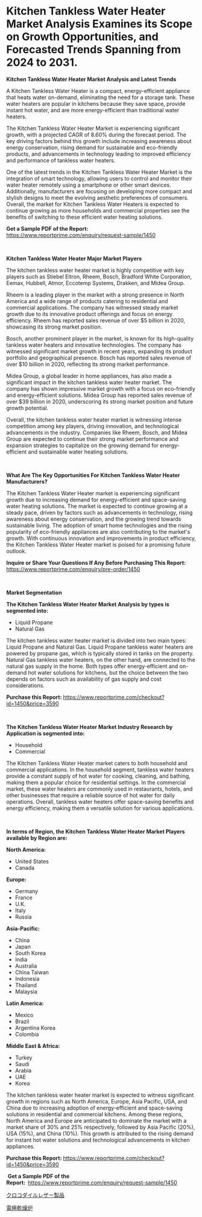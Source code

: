 <p><h1>Kitchen Tankless Water Heater Market Analysis Examines its Scope on Growth Opportunities, and Forecasted Trends Spanning from 2024 to 2031.</h1></p><p><strong>Kitchen Tankless Water Heater Market Analysis and Latest Trends</strong></p>
<p><p>A Kitchen Tankless Water Heater is a compact, energy-efficient appliance that heats water on-demand, eliminating the need for a storage tank. These water heaters are popular in kitchens because they save space, provide instant hot water, and are more energy-efficient than traditional water heaters.</p><p>The Kitchen Tankless Water Heater Market is experiencing significant growth, with a projected CAGR of 8.60% during the forecast period. The key driving factors behind this growth include increasing awareness about energy conservation, rising demand for sustainable and eco-friendly products, and advancements in technology leading to improved efficiency and performance of tankless water heaters.</p><p>One of the latest trends in the Kitchen Tankless Water Heater Market is the integration of smart technology, allowing users to control and monitor their water heater remotely using a smartphone or other smart devices. Additionally, manufacturers are focusing on developing more compact and stylish designs to meet the evolving aesthetic preferences of consumers. Overall, the market for Kitchen Tankless Water Heaters is expected to continue growing as more households and commercial properties see the benefits of switching to these efficient water heating solutions.</p></p>
<p><strong>Get a Sample PDF of the Report:&nbsp;</strong> <a href="https://www.reportprime.com/enquiry/request-sample/1450">https://www.reportprime.com/enquiry/request-sample/1450</a></p>
<p>&nbsp;</p>
<p><strong>Kitchen Tankless Water Heater Major Market Players</strong></p>
<p><p>The kitchen tankless water heater market is highly competitive with key players such as Stiebel Eltron, Rheem, Bosch, Bradford White Corporation, Eemax, Hubbell, Atmor, Eccotemp Systems, Drakken, and Midea Group. </p><p>Rheem is a leading player in the market with a strong presence in North America and a wide range of products catering to residential and commercial applications. The company has witnessed steady market growth due to its innovative product offerings and focus on energy efficiency. Rheem has reported sales revenue of over $5 billion in 2020, showcasing its strong market position.</p><p>Bosch, another prominent player in the market, is known for its high-quality tankless water heaters and innovative technologies. The company has witnessed significant market growth in recent years, expanding its product portfolio and geographical presence. Bosch has reported sales revenue of over $10 billion in 2020, reflecting its strong market performance.</p><p>Midea Group, a global leader in home appliances, has also made a significant impact in the kitchen tankless water heater market. The company has shown impressive market growth with a focus on eco-friendly and energy-efficient solutions. Midea Group has reported sales revenue of over $39 billion in 2020, underscoring its strong market position and future growth potential.</p><p>Overall, the kitchen tankless water heater market is witnessing intense competition among key players, driving innovation, and technological advancements in the industry. Companies like Rheem, Bosch, and Midea Group are expected to continue their strong market performance and expansion strategies to capitalize on the growing demand for energy-efficient and sustainable water heating solutions.</p></p>
<p>&nbsp;</p>
<p><strong>What Are The Key Opportunities For Kitchen Tankless Water Heater Manufacturers?</strong></p>
<p><p>The Kitchen Tankless Water Heater market is experiencing significant growth due to increasing demand for energy-efficient and space-saving water heating solutions. The market is expected to continue growing at a steady pace, driven by factors such as advancements in technology, rising awareness about energy conservation, and the growing trend towards sustainable living. The adoption of smart home technologies and the rising popularity of eco-friendly appliances are also contributing to the market's growth. With continuous innovation and improvements in product efficiency, the Kitchen Tankless Water Heater market is poised for a promising future outlook.</p></p>
<p><strong>Inquire or Share Your Questions If Any Before Purchasing This Report:</strong> <a href="https://www.reportprime.com/enquiry/pre-order/1450">https://www.reportprime.com/enquiry/pre-order/1450</a></p>
<p>&nbsp;</p>
<p><strong>Market Segmentation</strong></p>
<p><strong>The Kitchen Tankless Water Heater Market Analysis by types is segmented into:</strong></p>
<p><ul><li>Liquid Propane</li><li>Natural Gas</li></ul></p>
<p><p>The kitchen tankless water heater market is divided into two main types: Liquid Propane and Natural Gas. Liquid Propane tankless water heaters are powered by propane gas, which is typically stored in tanks on the property. Natural Gas tankless water heaters, on the other hand, are connected to the natural gas supply in the home. Both types offer energy-efficient and on-demand hot water solutions for kitchens, but the choice between the two depends on factors such as availability of gas supply and cost considerations.</p></p>
<p><strong>Purchase this Report:&nbsp;</strong><a href="https://www.reportprime.com/checkout?id=1450&price=3590">https://www.reportprime.com/checkout?id=1450&price=3590</a></p>
<p>&nbsp;</p>
<p><strong>The Kitchen Tankless Water Heater Market Industry Research by Application is segmented into:</strong></p>
<p><ul><li>Household</li><li>Commercial</li></ul></p>
<p><p>The Kitchen Tankless Water Heater market caters to both household and commercial applications. In the household segment, tankless water heaters provide a constant supply of hot water for cooking, cleaning, and bathing, making them a popular choice for residential settings. In the commercial market, these water heaters are commonly used in restaurants, hotels, and other businesses that require a reliable source of hot water for daily operations. Overall, tankless water heaters offer space-saving benefits and energy efficiency, making them a versatile solution for various applications.</p></p>
<p>&nbsp;</p>
<p><strong>In terms of Region, the Kitchen Tankless Water Heater Market Players available by Region are:</strong></p>
<p>
    <p> <strong> North America: </strong>
        <ul>
            <li>United States</li>
            <li>Canada</li>
        </ul>
        </p> 
    <p> <strong> Europe: </strong>
        <ul>
            <li>Germany</li>
            <li>France</li>
            <li>U.K.</li>
            <li>Italy</li>
            <li>Russia</li>
        </ul>
        </p> 
    <p> <strong> Asia-Pacific: </strong>
        <ul>
            <li>China</li>
            <li>Japan</li>
            <li>South Korea</li>
            <li>India</li>
            <li>Australia</li>
            <li>China Taiwan</li>
            <li>Indonesia</li>
            <li>Thailand</li>
            <li>Malaysia</li>
        </ul>
        </p> 
    <p> <strong> Latin America: </strong>
        <ul>
            <li>Mexico</li>
            <li>Brazil</li>
            <li>Argentina Korea</li>
            <li>Colombia</li>
        </ul>
        </p> 
    <p> <strong> Middle East & Africa: </strong>
        <ul>
            <li>Turkey</li>
            <li>Saudi</li>
            <li>Arabia</li>
            <li>UAE</li>
            <li>Korea</li>
        </ul>
    </p>
    </p>
<p><p>The kitchen tankless water heater market is expected to witness significant growth in regions such as North America, Europe, Asia Pacific, USA, and China due to increasing adoption of energy-efficient and space-saving solutions in residential and commercial kitchens. Among these regions, North America and Europe are anticipated to dominate the market with a market share of 30% and 25% respectively, followed by Asia Pacific (20%), USA (15%), and China (10%). This growth is attributed to the rising demand for instant hot water solutions and technological advancements in kitchen appliances.</p></p>
<p><strong>Purchase this Report: </strong><a href="https://www.reportprime.com/checkout?id=1450&price=3590">https://www.reportprime.com/checkout?id=1450&price=3590</a></p>
<p>&nbsp;<strong>Get a Sample PDF of the Report:&nbsp;&nbsp;</strong><a href="https://www.reportprime.com/enquiry/request-sample/1450">https://www.reportprime.com/enquiry/request-sample/1450</a></p>
<p><strong></strong></p>
<p><p><a href="https://medium.com/@alliegrater55/%E3%83%AF%E3%83%8B%E9%9D%A9%E8%A3%BD%E5%93%81%E3%81%AE%E5%B8%82%E5%A0%B4%E8%A6%8F%E6%A8%A1-cagr-%E3%83%88%E3%83%AC%E3%83%B3%E3%83%89-2024-2030-3a44f08a689e">クロコダイルレザー製品</a></p><p><a href="https://medium.com/@frankfurter35566/%E9%9B%BB%E6%A5%B5%E4%B9%BE%E7%87%A5%E3%82%AA%E3%83%BC%E3%83%96%E3%83%B3%E5%B8%82%E5%A0%B4%E8%A6%8F%E6%A8%A1-cagr-%E3%83%88%E3%83%AC%E3%83%B3%E3%83%89-2024-2030-5223b86b9efb">電極乾燥炉</a></p></p>